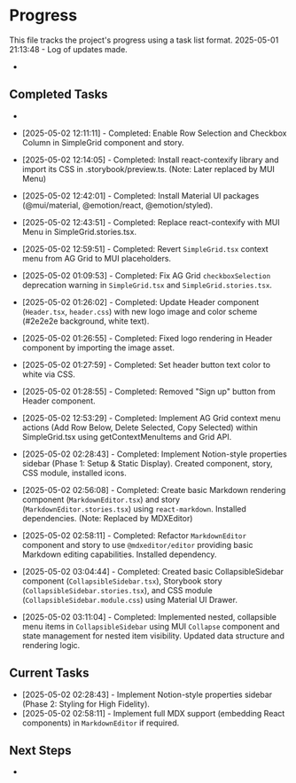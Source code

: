 # Progress

This file tracks the project's progress using a task list format.
2025-05-01 21:13:48 - Log of updates made.

*

## Completed Tasks

*
*   [2025-05-02 12:11:11] - Completed: Enable Row Selection and Checkbox Column in SimpleGrid component and story.
*   [2025-05-02 12:14:05] - Completed: Install react-contexify library and import its CSS in .storybook/preview.ts. (Note: Later replaced by MUI Menu)
*   [2025-05-02 12:42:01] - Completed: Install Material UI packages (@mui/material, @emotion/react, @emotion/styled).
*   [2025-05-02 12:43:51] - Completed: Replace react-contexify with MUI Menu in SimpleGrid.stories.tsx.
*   [2025-05-02 12:59:51] - Completed: Revert `SimpleGrid.tsx` context menu from AG Grid to MUI placeholders.
*   [2025-05-02 01:09:53] - Completed: Fix AG Grid `checkboxSelection` deprecation warning in `SimpleGrid.tsx` and `SimpleGrid.stories.tsx`.
*   [2025-05-02 01:26:02] - Completed: Update Header component (`Header.tsx`, `header.css`) with new logo image and color scheme (#2e2e2e background, white text).
*   [2025-05-02 01:26:55] - Completed: Fixed logo rendering in Header component by importing the image asset.
*   [2025-05-02 01:27:59] - Completed: Set header button text color to white via CSS.
*   [2025-05-02 01:28:55] - Completed: Removed "Sign up" button from Header component.
*   [2025-05-02 12:53:29] - Completed: Implement AG Grid context menu actions (Add Row Below, Delete Selected, Copy Selected) within SimpleGrid.tsx using getContextMenuItems and Grid API.
*   [2025-05-02 02:28:43] - Completed: Implement Notion-style properties sidebar (Phase 1: Setup & Static Display). Created component, story, CSS module, installed icons.
*   [2025-05-02 02:56:08] - Completed: Create basic Markdown rendering component (`MarkdownEditor.tsx`) and story (`MarkdownEditor.stories.tsx`) using `react-markdown`. Installed dependencies. (Note: Replaced by MDXEditor)
*   [2025-05-02 02:58:11] - Completed: Refactor `MarkdownEditor` component and story to use `@mdxeditor/editor` providing basic Markdown editing capabilities. Installed dependency.

*   [2025-05-02 03:04:44] - Completed: Created basic CollapsibleSidebar component (`CollapsibleSidebar.tsx`), Storybook story (`CollapsibleSidebar.stories.tsx`), and CSS module (`CollapsibleSidebar.module.css`) using Material UI Drawer.
*   [2025-05-02 03:11:04] - Completed: Implemented nested, collapsible menu items in `CollapsibleSidebar` using MUI `Collapse` component and state management for nested item visibility. Updated data structure and rendering logic.
## Current Tasks

*   [2025-05-02 02:28:43] - Implement Notion-style properties sidebar (Phase 2: Styling for High Fidelity).
*   [2025-05-02 02:58:11] - Implement full MDX support (embedding React components) in `MarkdownEditor` if required.

## Next Steps

*